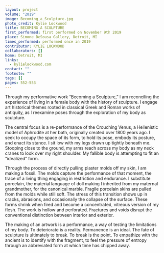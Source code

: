 ```yaml
---
layout: project
volume: "2019"
image: Becoming_a_Sculpture.jpg
photo_credit: Kylie Lockwood
title: BECOMING A SCULPTURE
first_performed: first performed on November 9th 2019
place: Simone DeSousa Gallery, Detroit, MI
times_performed: performed once in 2019
contributor: KYLIE LOCKWOOD
collaborators: []
home: Detroit, MI
links:
  - kylielockwood.com
contact: ""
footnote: ""
tags: []
pages: 552-553
---
```


Through my performative work “Becoming a Sculpture,” I am reconciling the experience of living in a female body with the history of sculpture. I engage art historical themes rooted in classical Greek and Roman works of antiquity, as I reexamine poses through the exploration of my body as sculpture.

The central focus is a re-performance of the Crouching Venus, a Hellenistic model of Aphrodite at her bath, originally created over 1800 years ago. I seek to occupy the space of its form, to hold its pose, embody its posture, and enact its stance. I sit low with my legs drawn up tightly beneath me. Stooping close to the ground, my arms reach across my body as my neck cranes to look over my right shoulder. My fallible body is attempting to fit an “idealized” form.

Through the process of directly pulling plaster molds off my skin, I am making a fossil. The molds capture the performance of that moment, the trace of a living thing engaging in restriction and endurance. I substitute porcelain, the material language of doll making I inherited from my maternal grandmother, for the canonical marble. Fragile porcelain skins are pulled from the molds while still soft. The stress of this transition shows up in cracks, abrasions, and occasionally the collapse of the surface. These forms shrink when fired and become a concentrated, vitreous version of my flesh. The work is hollow and perforated. Fractures and voids disrupt the conventional distinction between interior and exterior.

The making of an artwork is a performance, a way of testing the limitations of my body. To deteriorate is a reality. Permanence is an ideal. The fate of sculpture is ultimately to break. To break is the point. To empathize with the ancient is to identify with the fragment, to feel the pressure of entropy through an abbreviated form at which time has chipped away.
